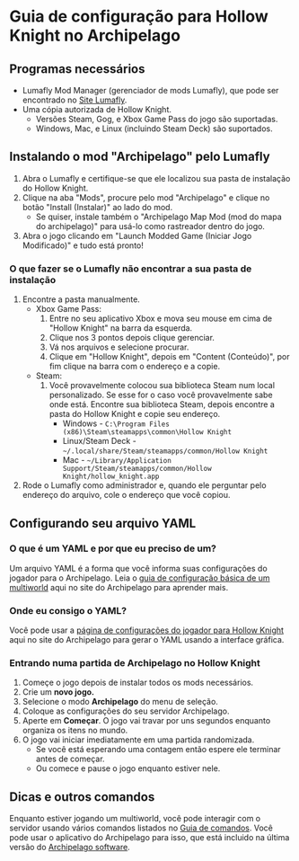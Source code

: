 # Guia de configuração para Hollow Knight no Archipelago

## Programas necessários
* Lumafly Mod Manager (gerenciador de mods Lumafly), que pode ser encontrado no [Site Lumafly](https://themulhima.github.io/Lumafly/).
* Uma cópia autorizada de Hollow Knight.
    * Versões Steam, Gog, e Xbox Game Pass do jogo são suportadas.
    * Windows, Mac, e Linux (incluindo Steam Deck) são suportados.

## Instalando o mod "Archipelago" pelo Lumafly
1. Abra o Lumafly e certifique-se que ele localizou sua pasta de instalação do Hollow Knight.
2. Clique na aba "Mods", procure pelo mod "Archipelago" e clique no botão "Install (Instalar)" ao lado do mod.
    * Se quiser, instale também o "Archipelago Map Mod (mod do mapa do archipelago)" para usá-lo como rastreador dentro do jogo.
3. Abra o jogo clicando em "Launch Modded Game (Iniciar Jogo Modificado)" e tudo está pronto!

### O que fazer se o Lumafly não encontrar a sua pasta de instalação
1. Encontre a pasta manualmente.
    * Xbox Game Pass:
        1. Entre no seu aplicativo Xbox e mova seu mouse em cima de "Hollow Knight" na barra da esquerda. 
        2. Clique nos 3 pontos depois clique gerenciar.
        3. Vá nos arquivos e selecione procurar. 
        4. Clique em "Hollow Knight", depois em "Content (Conteúdo)", por fim clique na barra com o endereço e a copie.
    * Steam:
        1. Você provavelmente colocou sua biblioteca Steam num local personalizado. Se esse for o caso você provavelmente sabe onde está.
           Encontre sua biblioteca Steam, depois encontre a pasta do Hollow Knight e copie seu endereço.
            * Windows - `C:\Program Files (x86)\Steam\steamapps\common\Hollow Knight`
            * Linux/Steam Deck - `~/.local/share/Steam/steamapps/common/Hollow Knight`
            * Mac - `~/Library/Application Support/Steam/steamapps/common/Hollow Knight/hollow_knight.app`
2. Rode o Lumafly como administrador e, quando ele perguntar pelo endereço do arquivo, cole o endereço que você copiou.

## Configurando seu arquivo YAML
### O que é um YAML e por que eu preciso de um?
Um arquivo YAML é a forma que você informa suas configurações do jogador para o Archipelago.
Leia o [guia de configuração básica de um multiworld](/tutorial/Archipelago/setup/en) aqui no site do Archipelago para aprender mais.

### Onde eu consigo o YAML?
Você pode usar a [página de configurações do jogador para Hollow Knight](/games/Hollow%20Knight/player-options) aqui no site do Archipelago 
para gerar o YAML usando a interface gráfica.

### Entrando numa partida de Archipelago no Hollow Knight
1. Começe o jogo depois de instalar todos os mods necessários.
2. Crie um **novo jogo.**
3. Selecione o modo **Archipelago** do menu de seleção.
4. Coloque as configurações do seu servidor Archipelago.
5. Aperte em **Começar**. O jogo vai travar por uns segundos enquanto organiza os itens no mundo.
6. O jogo vai iniciar imediatamente em uma partida randomizada. 
    * Se você está esperando uma contagem então espere ele terminar antes de começar.
    * Ou comece e pause o jogo enquanto estiver nele.

## Dicas e outros comandos
Enquanto estiver jogando um multiworld, você pode interagir com o servidor usando vários comandos listados no
[Guia de comandos](/tutorial/Archipelago/commands/en). Você pode usar o aplicativo do Archipelago para isso,
que está incluido na última versão do [Archipelago software](https://github.com/ArchipelagoMW/Archipelago/releases/latest).
